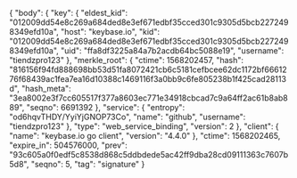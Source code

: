{
  "body": {
    "key": {
      "eldest_kid": "012009dd54e8c269a684ded8e3ef671edbf35cced301c9305d5bcb2272498349efd10a",
      "host": "keybase.io",
      "kid": "012009dd54e8c269a684ded8e3ef671edbf35cced301c9305d5bcb2272498349efd10a",
      "uid": "ffa8df3225a84a7b2acdb64bc5088e19",
      "username": "tiendzpro123"
    },
    "merkle_root": {
      "ctime": 1568202457,
      "hash": "816156f94fd888698bb53d51fa8072421cb6c5181cefbcee62dc1172bf6661276f68439ac1fea7ea16d10388c1469116f3a0bb9c6fe805238b1f425cad28113d",
      "hash_meta": "3ea8002e3f7cc605517f377a8603ec771e34918cbcad7c9a64ff2ac61b8ab889",
      "seqno": 6691392
    },
    "service": {
      "entropy": "od6hqvTHDY/YyiYjGNOP73Co",
      "name": "github",
      "username": "tiendzpro123"
    },
    "type": "web_service_binding",
    "version": 2
  },
  "client": {
    "name": "keybase.io go client",
    "version": "4.4.0"
  },
  "ctime": 1568202465,
  "expire_in": 504576000,
  "prev": "93c605a0f0edf5c8538d868c5ddbdede5ac42ff9dba28cd09111363c7607b5d8",
  "seqno": 5,
  "tag": "signature"
}
